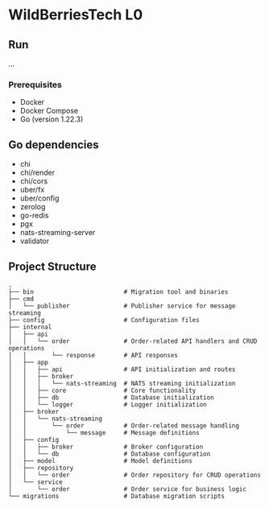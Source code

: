 # WildBerriesTech L0


## Run
...

### Prerequisites
- Docker
- Docker Compose
- Go (version 1.22.3)

## Go dependencies
- chi
- chi/render
- chi/cors
- uber/fx
- uber/config
- zerolog
- go-redis
- pgx
- nats-streaming-server
- validator

## Project Structure

```
.
├── bin                         # Migration tool and binaries
├── cmd
│   └── publisher               # Publisher service for message streaming
├── config                      # Configuration files
├── internal
│   ├── api
│   │   └── order               # Order-related API handlers and CRUD operations
│   │       └── response        # API responses
│   ├── app
│   │   ├── api                 # API initialization and routes
│   │   ├── broker
│   │   │   └── nats-streaming  # NATS streaming initialization
│   │   ├── core                # Core functionality
│   │   ├── db                  # Database initialization
│   │   └── logger              # Logger initialization
│   ├── broker
│   │   └── nats-streaming
│   │       └── order           # Order-related message handling
│   │           └── message     # Message definitions
│   ├── config
│   │   ├── broker              # Broker configuration
│   │   └── db                  # Database configuration
│   ├── model                   # Model definitions
│   ├── repository
│   │   └── order               # Order repository for CRUD operations
│   └── service
│       └── order               # Order service for business logic
└── migrations                  # Database migration scripts
```
